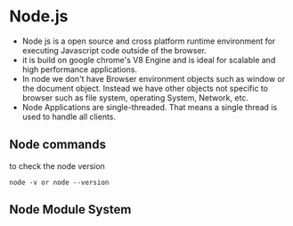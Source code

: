 # Node.js

- Node js is a open source and cross platform runtime environment for executing Javascript code outside of the browser.
- it is build on google chrome's V8 Engine and is ideal for scalable and high performance applications.
- In node we don't have Browser environment objects such as window or the document object. Instead we have other objects not specific to browser such as file system, operating System, Network, etc.
- Node Applications are single-threaded. That means a single thread is used to handle all clients.

## Node commands

to check the node version

```
node -v or node --version
```

## Node Module System
